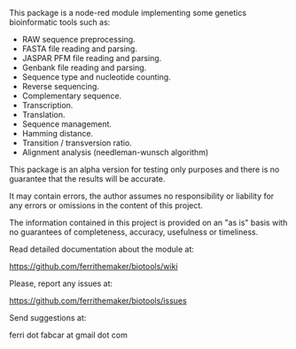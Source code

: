 This package is a node-red module implementing some genetics bioinformatic tools such as:

- RAW sequence preprocessing.
- FASTA file reading and parsing.
- JASPAR PFM file reading and parsing.
- Genbank file reading and parsing.
- Sequence type and nucleotide counting.
- Reverse sequencing.
- Complementary sequence.
- Transcription.
- Translation.
- Sequence management.
- Hamming distance.
- Transition / transversion ratio.
- Alignment analysis (needleman-wunsch algorithm)

This package is an alpha version for testing only purposes and there is no guarantee that the results will be accurate. 

It may contain errors, the author assumes no responsibility or liability for any errors or omissions in the content of this project. 

The information contained in this project is provided on an "as is" basis with no guarantees of completeness, accuracy, usefulness or timeliness.

Read detailed documentation about the module at:

https://github.com/ferrithemaker/biotools/wiki

Please, report any issues at:

https://github.com/ferrithemaker/biotools/issues

Send suggestions at:

ferri dot fabcar at gmail dot com

